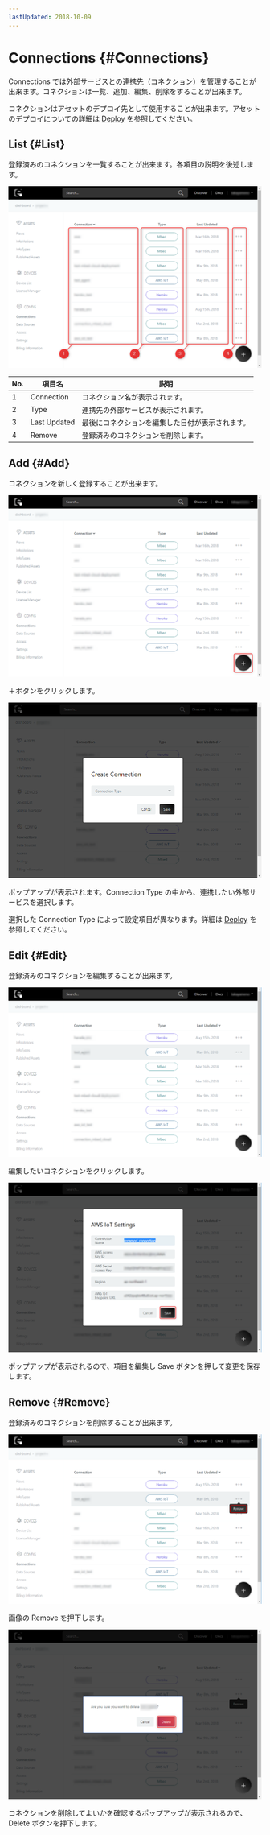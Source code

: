 ```yaml
---
lastUpdated: 2018-10-09
---
```


# Connections {#Connections}

Connections では外部サービスとの連携先（コネクション）を管理することが出来ます。コネクションは一覧、追加、編集、削除をすることが出来ます。

コネクションはアセットのデプロイ先として使用することが出来ます。アセットのデプロイについての詳細は [Deploy](../Deploy/index.md) を参照してください。

## List {#List}

登録済みのコネクションを一覧することが出来ます。各項目の説明を後述します。

![listOfConnections](./../../img/Config/Connections-listOfConnections.png)

| No. | 項目名 | 説明 |
| --- | --- | --- |
| 1 | Connection | コネクション名が表示されます。 |
| 2 | Type | 連携先の外部サービスが表示されます。 |
| 3 | Last Updated | 最後にコネクションを編集した日付が表示されます。 |
| 4 | Remove | 登録済みのコネクションを削除します。 |

## Add {#Add}

コネクションを新しく登録することが出来ます。

![addConnections](./../../img/Config/Connections-addConnections.png)

＋ボタンをクリックします。

![chooseConnectionType](./../../img/Config/Connections-chooseConnectionType.png)

ポップアップが表示されます。Connection Type の中から、連携したい外部サービスを選択します。

選択した Connection Type によって設定項目が異なります。詳細は [Deploy](../Deploy/index.md) を参照してください。

## Edit {#Edit}

登録済みのコネクションを編集することが出来ます。

![editConnections01](./../../img/Config/Connections-editConnections01.png)

編集したいコネクションをクリックします。

![editConnections02](./../../img/Config/Connections-editConnections02.png)

ポップアップが表示されるので、項目を編集し Save ボタンを押して変更を保存します。

## Remove {#Remove}

登録済みのコネクションを削除することが出来ます。

![removeConnections01](./../../img/Config/Connections-removeConnections01.png)

画像の Remove を押下します。

![removeConnections02](./../../img/Config/Connections-removeConnections02.png)

コネクションを削除してよいかを確認するポップアップが表示されるので、Delete ボタンを押下します。